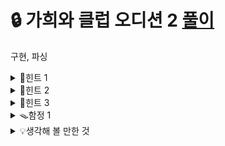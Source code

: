 # 🔒 가희와 클럽 오디션 2 [풀이](https://codingdog.pe.kr/2024/06/05/%ed%95%98%eb%93%9c-%ec%bd%94%eb%94%a9%ec%9c%bc%eb%a1%9c-%ea%b0%80%ed%9d%ac%ec%99%80-%ed%81%b4%eb%9f%bd-%ec%98%a4%eb%94%94%ec%85%98-2-%eb%ac%b8%ec%a0%9c%eb%a5%bc-%ed%92%80%ec%96%b4%eb%b4%85%ec%8b%9c/)
구현, 파싱
<details>
<summary>🔑힌트 1</summary>
어떤 문자가 있는 경우에 방향을 판단하기 위해 뒤의 문자를 읽어야 하나요?
</details>
<details>
<summary>🔑힌트 2</summary>
!은 어떤 역할을 하나요? !이 있으면 어떻게 처리해야 하나요?
</details>
<details>
<summary>🔑힌트 3</summary>
lv개의 키가 일치할 때의 로직을 단순화 하는 방법이 없을까요?
</details>


<details>
<summary>🪤함정 1</summary>
endswith 등으로 suffix 비교만 하면 끝날까요?
</details>
<details>
<summary>💡생각해 볼 만한 것</summary>
<ul>
  <li> 일일히 파싱하는 방법 말고 다른 방법이 있을까요? <br>
  <li> 다른 방법이 있다면, 리팩토링을 할 때에도 유용하게 적용할 수 있을까요? 언제? <br>
</ul>
</details>